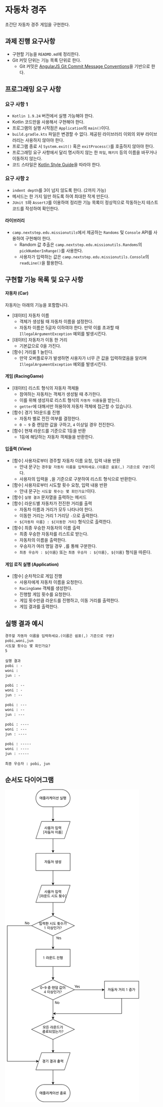 # 자동차 경주

초간단 자동차 경주 게임을 구현한다.

## 과제 진행 요구사항

- 구현할 기능을 `READMD.md`에 정리한다.
- Git 커밋 단위는 기능 목록 단위로 한다.
    - Git 커밋은 [AngularJS Git Commit Message Conventions](https://gist.github.com/stephenparish/9941e89d80e2bc58a153)을
      기반으로 한다.

## 프로그래밍 요구 사항

### 요구 사항 1

- `Kotlin 1.9.24` 버전에서 실행 가능해야 한다.
- Kotlin 코드만을 사용해서 구현해야 한다.
- 프로그램의 실행 시작점은 `Application`의 `main()`이다.
- `build.gradle.kts` 파일은 변경할 수 없다. 제공된 라이브러리 이외의 외부 라이브러리는 사용하지 않아야 한다.
- 프로그램 종료 시 `System.exit()` 혹은 `exitProcess()`를 호출하지 않아야 한다.
- 프로그래밍 요구 사항에서 달리 명시하지 않는 한 `파일`, `패키지` 등의 이름을 바꾸거나 이동하지 않는다.
- 코드 스타일은 [Kotlin Style Guide](https://kotlinlang.org/docs/coding-conventions.html)을 따라야 한다.

### 요구 사항 2

- `indent depth`를 3이 넘지 않도록 한다. (2까지 가능)
- 메서드는 한 가지 일만 하도록 하여 최대한 작게 만든다.
- `JUnit 5`와 `AssertJ`를 이용하여 정리한 기능 목록이 정상적으로 작동하는지 테스트 코드를 작성하여 확인한다.

#### 라이브러리

- `camp.nextstep.edu.missionutils`에서 제공하는 `Randoms` 및 `Console` API를 사용하여 구현해야 한다.
    - Random 값 추출은 `camp.nextstep.edu.missionutils.Randoms`의 `pickNumberInRange()`를 사용한다.
    - 사용자가 입력하는 값은 `camp.nextstep.edu.missionutils.Console`의 `readLine()`을 활용한다.

## 구현할 기능 목록 및 요구 사항

#### 자동차 (Car)

자동차는 아래의 기능을 포함합니다.

- [데이터] 자동차 이름
    - 객체가 생성될 때 자동차 이름을 설정한다.
    - 자동차 이름은 5글자 이하여야 한다. 만약 이를 초과할 때 `IllegalArgumentException` 예외를 발생시킨다.
- [데이터] 자동차가 이동 한 거리
    - 기본값으로 0을 가진다.
- [함수] 거리를 1 늘린다.
    - 만약 오버플로우가 발생하면 사용자가 너무 큰 값을 입력하였음을 알리며 `IllegalArgumentException` 예외를 발생시킨다.

#### 게임 (RacingGame)

- [데이터] 리스트 형식의 자동차 객체들
    - 참여하는 자동차는 객체가 생성될 때 추가한다.
    - 이를 위해 생성자로 리스트 형식의 `자동차 이름들`을 받는다.
    - `getter`에 대해서만 허용하여 자동차 객체에 접근할 수 있습니다.
- [함수] 경기 1라운드를 진행
    - 자동차 별로 전진 여부를 결정한다.
    - `0 ~ 9` 중 랜덤한 값을 구하고, `4` 이상일 경우 전진한다.
- [함수] 현재 라운드를 기준으로 1등을 반환
    - 1등에 해당하는 자동차 객체들을 반환한다.

#### 입출력 (View)

- [함수] 사용자로부터 경주할 자동차 이름 요청, 입력 내용 반환
    - 안내 문구는 `경주할 자동차 이름을 입력하세요.(이름은 쉼표(,) 기준으로 구분)`이다.
    - 사용자의 입력을 `,`을 기준으로 구분하여 리스트 형식으로 반환한다.
- [함수] 사용자로부터 시도할 횟수 요청, 입력 내용 반환
    - 안내 문구는 `시도할 횟수는 몇 회인가요?`이다.
- [함수] `실행 결과` 문자열을 출력하는 메서드
- [함수] 라운드별 자동차가 전진한 거리를 출력
    - 자동차 이름과 거리가 모두 나타나야 한다.
    - 이동한 거리는 거리 1 거리당 `-`으로 출력한다.
    - `${자동차 이름} : ${이동한 거리}` 형식으로 출력한다.
- [함수] 최종 우승한 자동차의 이름 출력
    - 최종 우승한 자동차를 리스트로 받는다.
    - 자동차의 이름을 출력한다.
    - 우승자가 여러 명일 경우 `,`를 통해 구분한다.
    - `최종 우승자 : ${이름}` 또는 `최종 우승자 : ${이름}, ${이름}` 형식을 따른다.

#### 게임 로직 실행 (Application)

- [함수] 순차적으로 게임 진행
    - 사용자에게 자동차 이름을 요청한다.
    - `RacingGame` 객체를 생성한다.
    - 진행할 게임 횟수를 요청한다.
    - 게임 횟수만큼 라운드를 진행하고, 이동 거리를 출력한다.
    - 게임 결과를 출력한다.

## 실행 결과 예시

```
경주할 자동차 이름을 입력하세요.(이름은 쉼표(,) 기준으로 구분)
pobi,woni,jun
시도할 횟수는 몇 회인가요?
5

실행 결과
pobi : -
woni : 
jun : -

pobi : --
woni : -
jun : --

pobi : ---
woni : --
jun : ---

pobi : ----
woni : ---
jun : ----

pobi : -----
woni : ----
jun : -----

최종 우승자 : pobi, jun
```

## 순서도 다이어그램

![2주차 미션 순서도](image/Flowchart%20for%20Week%202.png)